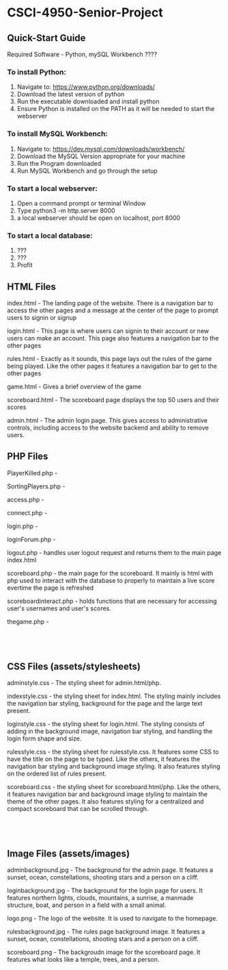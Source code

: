 # CSCI-4950-Senior-Project

## Quick-Start Guide
Required Software - Python, mySQL Workbench ????

### To install Python:
1. Navigate to: https://www.python.org/downloads/
2. Download the latest version of python
3. Run the executable downloaded and install python
4. Ensure Python is installed on the PATH as it will be needed to start the webserver 

### To install MySQL Workbench:
1. Navigate to: https://dev.mysql.com/downloads/workbench/
2. Download the MySQL Version appropriate for your machine
3. Run the Program downloaded
4. Run MySQL Workbench and go through the setup

### To start a local webserver:

1. Open a command prompt or terminal Window
2. Type python3 -m http.server 8000
3. a local webserver should be open on localhost, port 8000

### To start a local database:
1. ???
2. ???
3. Profit


## HTML Files
index.html - The landing page of the website. There is a navigation bar to access the other pages and a message at the center of the page to prompt users to signin or signup

login.html - This page is where users can signin to their account or new users can make an account. This page also features a navigation bar to the other pages

rules.html - Exactly as it sounds, this page lays out the rules of the game being played. Like the other pages it features a navigation bar to get to the other pages

game.html - Gives a brief overview of the game

scoreboard.html - The scoreboard page displays the top 50 users and their scores

admin.html - The admin login page. This gives access to administrative controls, including access to the website backend and ability to remove users.

## PHP Files
PlayerKilled.php - 

SortingPlayers.php - 

access.php - 

connect.php - 

login.php - 

loginForum.php - 

logout.php - handles user logout request and returns them to the main page index.html

scoreboard.php - the main page for the scoreboard. It mainly is html with php used to interact with the database to properly to maintain a live score evertime the page is refreshed

scoreboardinteract.php - holds functions that are necessary for accessing user's usernames and user's scores.

thegame.php - 

## <br>
## CSS Files (assets/stylesheets)

adminstyle.css - The styling sheet for admin.html/php. 

indexstyle.css - the styling sheet for index.html. The styling mainly includes the navigation bar styling, background for the page and the large text present.

loginstyle.css - the styling sheet for login.html. The styling consists of adding in the background image, navigation bar styling, and handling the login form shape and size.

rulesstyle.css - the styling sheet for rulesstyle.css. It features some CSS to have the title on the page to be typed. Like the others, it features the navigation bar styling and background image styling. It also features styling on the ordered list of rules present.

scoreboard.css - the styling sheet for scoreboard.html/php. Like the others, it features navigation bar and background image styling to maintain the theme of the other pages. It also features styling for a centralized and compact scoreboard that can be scrolled through.

## <br>
## Image Files (assets/images)

adminbackground.jpg - The background for the admin page. It features a sunset, ocean, constellations, shooting stars and a person on a cliff.

loginbackground.jpg - The background for the login page for users. It features northern lights, clouds, mountains, a sunrise, a manmade structure, boat, and person in a field with a small animal.

logo.png - The logo of the website. It is used to navigate to the homepage.

rulesbackground.jpg - The rules page background image. It features a sunset, ocean, constellations, shooting stars and a person on a cliff.

scoreboard.png - The backgroudn image for the scoreboard page. It features what looks like a temple, trees, and a person.
